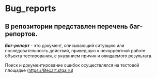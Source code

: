 # Bug_reports

## В репозитории представлен перечень баг-репортов.

***Баг-репорт*** - это документ, описывающий ситуацию или последовательность действий, приведшую к некорректной работе объекта тестирования, с указанием причин и ожидаемого результата.

Поиск и документирование ошибок осуществлялся на тестовой площадке (https://litecart.stqa.ru)
